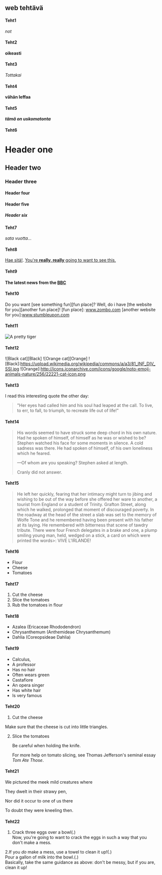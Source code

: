 ## <Aleksi Saarimaa> web tehtävä

#### Teht1
_not_

#### Teht2
**oikeasti**

#### Teht3
_Tottakai_

#### Teht4
**vähän leffaa**

#### Teht5
**_tämä on uskomatonta_**

#### Teht6
# Header one
## Header two
### Header three
#### Header four
#### Header five
##### Header six

#### Teht7
_sata vuotta..._

#### Teht8
 [Hae sitä!](www.google.com).
 [You're **really, really** going to want to see this.](www.dailykitten.com )

#### Teht9
#### The latest news from the [BBC](www.bbc.com/news)

#### Teht10
  Do you want [see something fun][fun place]?
Well, do i have [the website for you][another fun place]!
[fun place]: www.zombo.com 
[another website for you]:www.stumbleupon.com

#### Teht11
![A pretty tiger](https://upload.wikimedia.org/wikipedia/commons/5/56/Tiger.50.jpg)

#### Teht12
![Black cat][Black]
![Orange cat][Orange]
![Black]:https://upload.wikimedia.org/wikipedia/commons/a/a3/81_INF_DIV_SSI.jpg
![Orange]:http://icons.iconarchive.com/icons/google/noto-emoji-animals-nature/256/22221-cat-icon.png

#### Teht13
I read this interesting quote the other day:
>"Her eyes had called him and his soul had leaped at the call. To live, to err, to fall, to triumph, to recreate life out of life!"

#### Teht14
> His words seemed to have struck some deep chord in his own nature. Had he spoken
of himself, of himself as he was or wished to be? Stephen watched his face for some
moments in silence. A cold sadness was there. He had spoken of himself, of his own
loneliness which he feared.
>
> —Of whom are you speaking? Stephen asked at length.
>
> Cranly did not answer.

#### Teht15
>He left her quickly, fearing that her intimacy might turn to jibing and wishing to be out of the way before she offered her ware to another, a tourist from England or a student of Trinity. Grafton Street, along which he walked, prolonged that moment of discouraged poverty. In the roadway at the head of the street a slab was set to the memory of Wolfe Tone and he remembered having been present with his father at its laying. He remembered with bitterness that scene of tawdry tribute. There were four French delegates in a brake and one, a plump smiling young man, held, wedged on a stick, a card on which were printed the words>: VIVE L'IRLANDE!

#### Teht16
* Flour
* Cheese
* Tomatoes

#### Teht17
1. Cut the cheese
2. Slice the tomatoes
3. Rub the tomatoes in flour

#### Teht18
* Azalea (Ericaceae Rhododendron)
* Chrysanthemum (Anthemideae Chrysanthemum)
* Dahlia (Coreopsideae Dahlia)

#### Teht19
* Calculus,
 * A professor
 * Has no hair
 * Often wears green
* Castafiore 
 * An opera singer 
 * Has white hair
 * Is very famous

#### Teht20
 1. Cut the cheese
  
 Make sure that the cheese is cut into little triangles.

2. Slice the tomatoes
  
    Be careful when holding the knife.
  
     For more help on tomato slicing, see Thomas Jefferson's seminal essay _Tom Ate Those_.

#### Teht21
We pictured the meek mild creatures where

They dwelt in their strawy pen,

Nor did it occur to one of us there

To doubt they were kneeling then.

#### Teht22
1. Crack three eggs over a bowl(.)  
 Now, you're going to want to crack the eggs in such a way that you don't make a mess.

2.If you _do_ make a mess, use a towel to clean it up!(.)  
  Pour a gallon of milk into the bowl.(.)  
Basically, take the same guidance as above: don't be messy, but if you are, clean it up!












